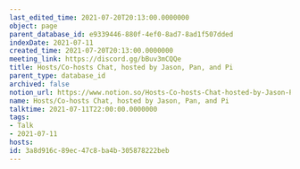 ```yaml
---
last_edited_time: 2021-07-20T20:13:00.0000000
object: page
parent_database_id: e9339446-880f-4ef0-8ad7-8ad1f507dded
indexDate: 2021-07-11
created_time: 2021-07-20T20:13:00.0000000
meeting_link: https://discord.gg/bBuv3mCQQe
title: Hosts/Co-hosts Chat, hosted by Jason, Pan, and Pi
parent_type: database_id
archived: false
notion_url: https://www.notion.so/Hosts-Co-hosts-Chat-hosted-by-Jason-Pan-and-Pi-3a8d916c89ec47c8ba4b305878222beb
name: Hosts/Co-hosts Chat, hosted by Jason, Pan, and Pi
talktime: 2021-07-11T22:00:00.0000000
tags:
- Talk
- 2021-07-11
hosts: 
id: 3a8d916c-89ec-47c8-ba4b-305878222beb
---
```





